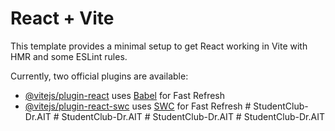 # React + Vite

This template provides a minimal setup to get React working in Vite with HMR and some ESLint rules.

Currently, two official plugins are available:

- [@vitejs/plugin-react](https://github.com/vitejs/vite-plugin-react/blob/main/packages/plugin-react/README.md) uses [Babel](https://babeljs.io/) for Fast Refresh
- [@vitejs/plugin-react-swc](https://github.com/vitejs/vite-plugin-react-swc) uses [SWC](https://swc.rs/) for Fast Refresh
#   S t u d e n t C l u b - D r . A I T  
 #   S t u d e n t C l u b - D r . A I T  
 #   S t u d e n t C l u b - D r . A I T  
 #   S t u d e n t C l u b - D r . A I T  
 